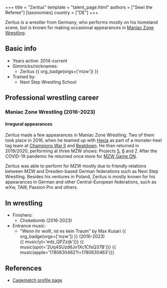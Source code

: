 +++
title = "Zeritus"
template = "talent_page.html"
authors = ["Sewi the Referee"]
[taxonomies]
country = ["DE"]
+++

Zeritus is a wrestler from Germany, who performs mostly on his homeland scene, but is known for making occasional appearances in [Maniac Zone Wrestling](@/o/mzw.md).

## Basic info

* Years active: 2014-current
* Gimmicks/nicknames:
  - Zeritus {{ org_badge(orgs=['mzw']) }}
* Trained by:
  - Next Step Wrestling School

## Professional wrestling career

### Maniac Zone Wrestling (2016-2023)

#### Irregural appearances

Zeritus made a few appearances in Maniac Zone Wrestling. Two of them took place in 2016, when he teamed up with [Hexia](@/w/hexia.md) as part of a monster-heel tag team at [Champions War II](@/e/mzw/2016-01-10-mzw-champions-war-2.md) and [Beatdown](@/e/mzw/2016-05-14-mzw-beatdown.md). He then returned in 2019/2020, performing at three MZW shows: Projects [5](content/e/mzw/2019-06-01-mzw-project-5-hero.md), [6](@/e/mzw/2019-08-24-mzw-project-6-death-and-glory.md) and [7](@/e/mzw/2020-01-18-mzw-project-7-golden-road.md).
After the COVID-19 pandemic he returned once more for [MZW Game ON](@/e/mzw/2023-03-11-mzw-game-on.md).

Zeritus was able to perform for MZW mostly due to friendly relations between MZW and Dresden-based German federations such as Next Step Wrestling.
Besides his ventures in Poland, Zeritus is mostly known for his appearances in German and other Central-European federations, such as wXw, TAW, Passion Pro and others.

## In wrestling

* Finishers:
  - Chokebomb (2016-2023)
* Entrance music:
  - "Wenn ihr wollt, ist es kein Traum" by Max Kusari
 {{ org_badge(orgs=['mzw']) }} (2016-2023) <br>
 {{ music(yt='edz_QPZzijk')}}
 {{ music(spot='2Uq4SUzd6Jv1Xc1CfsQ37B')}}
 {{ music(apple='1780630462?i=1780630463')}}

## References

* [Cagematch profile page](https://www.cagematch.net/?id=2&nr=21016)
